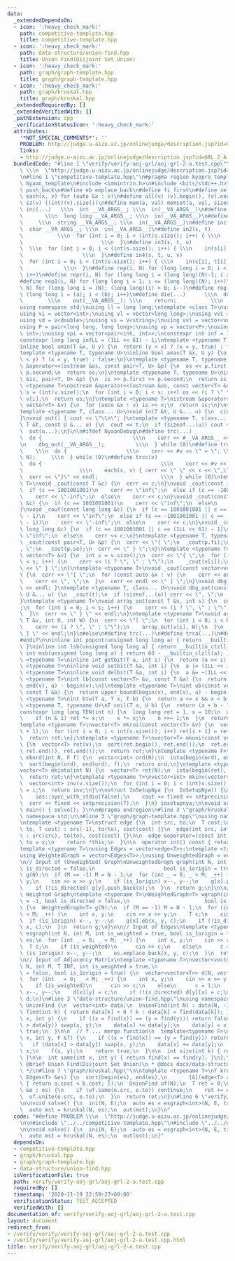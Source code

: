 ```yaml
---
data:
  _extendedDependsOn:
  - icon: ':heavy_check_mark:'
    path: competitive-template.hpp
    title: competitive-template.hpp
  - icon: ':heavy_check_mark:'
    path: data-structure/union-find.hpp
    title: Union Find(Disjoint Set Union)
  - icon: ':heavy_check_mark:'
    path: graph/graph-template.hpp
    title: graph/graph-template.hpp
  - icon: ':heavy_check_mark:'
    path: graph/kruskal.hpp
    title: graph/kruskal.hpp
  _extendedRequiredBy: []
  _extendedVerifiedWith: []
  _pathExtension: cpp
  _verificationStatusIcon: ':heavy_check_mark:'
  attributes:
    '*NOT_SPECIAL_COMMENTS*': ''
    PROBLEM: http://judge.u-aizu.ac.jp/onlinejudge/description.jsp?id=GRL_2_A
    links:
    - http://judge.u-aizu.ac.jp/onlinejudge/description.jsp?id=GRL_2_A
  bundledCode: "#line 1 \"verify/verify-aoj-grl/aoj-grl-2-a.test.cpp\"\n#define PROBLEM\
    \ \\\n  \"http://judge.u-aizu.ac.jp/onlinejudge/description.jsp?id=GRL_2_A\"\n\
    \n#line 1 \"competitive-template.hpp\"\n#pragma region kyopro_template\n#define\
    \ Nyaan_template\n#include <immintrin.h>\n#include <bits/stdc++.h>\n#define pb\
    \ push_back\n#define eb emplace_back\n#define fi first\n#define se second\n#define\
    \ each(x, v) for (auto &x : v)\n#define all(v) (v).begin(), (v).end()\n#define\
    \ sz(v) ((int)(v).size())\n#define mem(a, val) memset(a, val, sizeof(a))\n#define\
    \ ini(...)   \\\n  int __VA_ARGS__; \\\n  in(__VA_ARGS__)\n#define inl(...)  \
    \       \\\n  long long __VA_ARGS__; \\\n  in(__VA_ARGS__)\n#define ins(...) \
    \     \\\n  string __VA_ARGS__; \\\n  in(__VA_ARGS__)\n#define inc(...)    \\\n\
    \  char __VA_ARGS__; \\\n  in(__VA_ARGS__)\n#define in2(s, t)                \
    \           \\\n  for (int i = 0; i < (int)s.size(); i++) { \\\n    in(s[i], t[i]);\
    \                         \\\n  }\n#define in3(s, t, u)                      \
    \  \\\n  for (int i = 0; i < (int)s.size(); i++) { \\\n    in(s[i], t[i], u[i]);\
    \                   \\\n  }\n#define in4(s, t, u, v)                     \\\n\
    \  for (int i = 0; i < (int)s.size(); i++) { \\\n    in(s[i], t[i], u[i], v[i]);\
    \             \\\n  }\n#define rep(i, N) for (long long i = 0; i < (long long)(N);\
    \ i++)\n#define repr(i, N) for (long long i = (long long)(N)-1; i >= 0; i--)\n\
    #define rep1(i, N) for (long long i = 1; i <= (long long)(N); i++)\n#define repr1(i,\
    \ N) for (long long i = (N); (long long)(i) > 0; i--)\n#define reg(i, a, b) for\
    \ (long long i = (a); i < (b); i++)\n#define die(...)      \\\n  do {        \
    \        \\\n    out(__VA_ARGS__); \\\n    return;           \\\n  } while (0)\n\
    using namespace std;\nusing ll = long long;\ntemplate <class T>\nusing V = vector<T>;\n\
    using vi = vector<int>;\nusing vl = vector<long long>;\nusing vvi = vector<vector<int>>;\n\
    using vd = V<double>;\nusing vs = V<string>;\nusing vvl = vector<vector<long long>>;\n\
    using P = pair<long long, long long>;\nusing vp = vector<P>;\nusing pii = pair<int,\
    \ int>;\nusing vpi = vector<pair<int, int>>;\nconstexpr int inf = 1001001001;\n\
    constexpr long long infLL = (1LL << 61) - 1;\ntemplate <typename T, typename U>\n\
    inline bool amin(T &x, U y) {\n  return (y < x) ? (x = y, true) : false;\n}\n\
    template <typename T, typename U>\ninline bool amax(T &x, U y) {\n  return (x\
    \ < y) ? (x = y, true) : false;\n}\ntemplate <typename T, typename U>\nostream\
    \ &operator<<(ostream &os, const pair<T, U> &p) {\n  os << p.first << \" \" <<\
    \ p.second;\n  return os;\n}\ntemplate <typename T, typename U>\nistream &operator>>(istream\
    \ &is, pair<T, U> &p) {\n  is >> p.first >> p.second;\n  return is;\n}\ntemplate\
    \ <typename T>\nostream &operator<<(ostream &os, const vector<T> &v) {\n  int\
    \ s = (int)v.size();\n  for (int i = 0; i < s; i++) os << (i ? \" \" : \"\") <<\
    \ v[i];\n  return os;\n}\ntemplate <typename T>\nistream &operator>>(istream &is,\
    \ vector<T> &v) {\n  for (auto &x : v) is >> x;\n  return is;\n}\nvoid in() {}\n\
    template <typename T, class... U>\nvoid in(T &t, U &... u) {\n  cin >> t;\n  in(u...);\n\
    }\nvoid out() { cout << \"\\n\"; }\ntemplate <typename T, class... U>\nvoid out(const\
    \ T &t, const U &... u) {\n  cout << t;\n  if (sizeof...(u)) cout << \" \";\n\
    \  out(u...);\n}\n\n#ifdef NyaanDebug\n#define trc(...)                   \\\n\
    \  do {                             \\\n    cerr << #__VA_ARGS__ << \" = \"; \\\
    \n    dbg_out(__VA_ARGS__);          \\\n  } while (0)\n#define trca(v, N)   \
    \    \\\n  do {                   \\\n    cerr << #v << \" = \"; \\\n    array_out(v,\
    \ N);     \\\n  } while (0)\n#define trcc(v)                             \\\n\
    \  do {                                      \\\n    cerr << #v << \" = {\"; \
    \                  \\\n    each(x, v) { cerr << \" \" << x << \",\"; } \\\n  \
    \  cerr << \"}\" << endl;                    \\\n  } while (0)\ntemplate <typename\
    \ T>\nvoid _cout(const T &c) {\n  cerr << c;\n}\nvoid _cout(const int &c) {\n\
    \  if (c == 1001001001)\n    cerr << \"inf\";\n  else if (c == -1001001001)\n\
    \    cerr << \"-inf\";\n  else\n    cerr << c;\n}\nvoid _cout(const unsigned int\
    \ &c) {\n  if (c == 1001001001)\n    cerr << \"inf\";\n  else\n    cerr << c;\n\
    }\nvoid _cout(const long long &c) {\n  if (c == 1001001001 || c == (1LL << 61)\
    \ - 1)\n    cerr << \"inf\";\n  else if (c == -1001001001 || c == -((1LL << 61)\
    \ - 1))\n    cerr << \"-inf\";\n  else\n    cerr << c;\n}\nvoid _cout(const unsigned\
    \ long long &c) {\n  if (c == 1001001001 || c == (1LL << 61) - 1)\n    cerr <<\
    \ \"inf\";\n  else\n    cerr << c;\n}\ntemplate <typename T, typename U>\nvoid\
    \ _cout(const pair<T, U> &p) {\n  cerr << \"{ \";\n  _cout(p.fi);\n  cerr << \"\
    , \";\n  _cout(p.se);\n  cerr << \" } \";\n}\ntemplate <typename T>\nvoid _cout(const\
    \ vector<T> &v) {\n  int s = v.size();\n  cerr << \"{ \";\n  for (int i = 0; i\
    \ < s; i++) {\n    cerr << (i ? \", \" : \"\");\n    _cout(v[i]);\n  }\n  cerr\
    \ << \" } \";\n}\ntemplate <typename T>\nvoid _cout(const vector<vector<T>> &v)\
    \ {\n  cerr << \"[ \";\n  for (const auto &x : v) {\n    cerr << endl;\n    _cout(x);\n\
    \    cerr << \", \";\n  }\n  cerr << endl << \" ] \";\n}\nvoid dbg_out() { cerr\
    \ << endl; }\ntemplate <typename T, class... U>\nvoid dbg_out(const T &t, const\
    \ U &... u) {\n  _cout(t);\n  if (sizeof...(u)) cerr << \", \";\n  dbg_out(u...);\n\
    }\ntemplate <typename T>\nvoid array_out(const T &v, int s) {\n  cerr << \"{ \"\
    ;\n  for (int i = 0; i < s; i++) {\n    cerr << (i ? \", \" : \"\");\n    _cout(v[i]);\n\
    \  }\n  cerr << \" } \" << endl;\n}\ntemplate <typename T>\nvoid array_out(const\
    \ T &v, int H, int W) {\n  cerr << \"[ \";\n  for (int i = 0; i < H; i++) {\n\
    \    cerr << (i ? \", \" : \"\");\n    array_out(v[i], W);\n  }\n  cerr << \"\
    \ ] \" << endl;\n}\n#else\n#define trc(...)\n#define trca(...)\n#define trcc(...)\n\
    #endif\n\ninline int popcnt(unsigned long long a) { return __builtin_popcountll(a);\
    \ }\ninline int lsb(unsigned long long a) { return __builtin_ctzll(a); }\ninline\
    \ int msb(unsigned long long a) { return 63 - __builtin_clzll(a); }\ntemplate\
    \ <typename T>\ninline int getbit(T a, int i) {\n  return (a >> i) & 1;\n}\ntemplate\
    \ <typename T>\ninline void setbit(T &a, int i) {\n  a |= (1LL << i);\n}\ntemplate\
    \ <typename T>\ninline void delbit(T &a, int i) {\n  a &= ~(1LL << i);\n}\ntemplate\
    \ <typename T>\nint lb(const vector<T> &v, const T &a) {\n  return lower_bound(begin(v),\
    \ end(v), a) - begin(v);\n}\ntemplate <typename T>\nint ub(const vector<T> &v,\
    \ const T &a) {\n  return upper_bound(begin(v), end(v), a) - begin(v);\n}\ntemplate\
    \ <typename T>\nint btw(T a, T x, T b) {\n  return a <= x && x < b;\n}\ntemplate\
    \ <typename T, typename U>\nT ceil(T a, U b) {\n  return (a + b - 1) / b;\n}\n\
    constexpr long long TEN(int n) {\n  long long ret = 1, x = 10;\n  while (n) {\n\
    \    if (n & 1) ret *= x;\n    x *= x;\n    n >>= 1;\n  }\n  return ret;\n}\n\
    template <typename T>\nvector<T> mkrui(const vector<T> &v) {\n  vector<T> ret(v.size()\
    \ + 1);\n  for (int i = 0; i < int(v.size()); i++) ret[i + 1] = ret[i] + v[i];\n\
    \  return ret;\n};\ntemplate <typename T>\nvector<T> mkuni(const vector<T> &v)\
    \ {\n  vector<T> ret(v);\n  sort(ret.begin(), ret.end());\n  ret.erase(unique(ret.begin(),\
    \ ret.end()), ret.end());\n  return ret;\n}\ntemplate <typename F>\nvector<int>\
    \ mkord(int N, F f) {\n  vector<int> ord(N);\n  iota(begin(ord), end(ord), 0);\n\
    \  sort(begin(ord), end(ord), f);\n  return ord;\n}\ntemplate <typename T = int>\n\
    vector<T> mkiota(int N) {\n  vector<T> ret(N);\n  iota(begin(ret), end(ret), 0);\n\
    \  return ret;\n}\ntemplate <typename T>\nvector<int> mkinv(vector<T> &v) {\n\
    \  vector<int> inv(v.size());\n  for (int i = 0; i < (int)v.size(); i++) inv[v[i]]\
    \ = i;\n  return inv;\n}\n\nstruct IoSetupNya {\n  IoSetupNya() {\n    cin.tie(nullptr);\n\
    \    ios::sync_with_stdio(false);\n    cout << fixed << setprecision(15);\n  \
    \  cerr << fixed << setprecision(7);\n  }\n} iosetupnya;\n\nvoid solve();\nint\
    \ main() { solve(); }\n\n#pragma endregion\n#line 3 \"graph/kruskal.hpp\"\nusing\
    \ namespace std;\n\n#line 3 \"graph/graph-template.hpp\"\nusing namespace std;\n\
    \ntemplate <typename T>\nstruct edge {\n  int src, to;\n  T cost;\n\n  edge(int\
    \ to, T cost) : src(-1), to(to), cost(cost) {}\n  edge(int src, int to, T cost)\
    \ : src(src), to(to), cost(cost) {}\n\n  edge &operator=(const int &x) {\n   \
    \ to = x;\n    return *this;\n  }\n\n  operator int() const { return to; }\n};\n\
    template <typename T>\nusing Edges = vector<edge<T>>;\ntemplate <typename T>\n\
    using WeightedGraph = vector<Edges<T>>;\nusing UnweightedGraph = vector<vector<int>>;\n\
    \n// Input of (Unweighted) Graph\nUnweightedGraph graph(int N, int M = -1, bool\
    \ is_directed = false,\n                      bool is_1origin = true) {\n  UnweightedGraph\
    \ g(N);\n  if (M == -1) M = N - 1;\n  for (int _ = 0; _ < M; _++) {\n    int x,\
    \ y;\n    cin >> x >> y;\n    if (is_1origin) x--, y--;\n    g[x].push_back(y);\n\
    \    if (!is_directed) g[y].push_back(x);\n  }\n  return g;\n}\n\n// Input of\
    \ Weighted Graph\ntemplate <typename T>\nWeightedGraph<T> wgraph(int N, int M\
    \ = -1, bool is_directed = false,\n                        bool is_1origin = true)\
    \ {\n  WeightedGraph<T> g(N);\n  if (M == -1) M = N - 1;\n  for (int _ = 0; _\
    \ < M; _++) {\n    int x, y;\n    cin >> x >> y;\n    T c;\n    cin >> c;\n  \
    \  if (is_1origin) x--, y--;\n    g[x].eb(x, y, c);\n    if (!is_directed) g[y].eb(y,\
    \ x, c);\n  }\n  return g;\n}\n\n// Input of Edges\ntemplate <typename T>\nEdges<T>\
    \ esgraph(int N, int M, int is_weighted = true, bool is_1origin = true) {\n  Edges<T>\
    \ es;\n  for (int _ = 0; _ < M; _++) {\n    int x, y;\n    cin >> x >> y;\n  \
    \  T c;\n    if (is_weighted)\n      cin >> c;\n    else\n      c = 1;\n    if\
    \ (is_1origin) x--, y--;\n    es.emplace_back(x, y, c);\n  }\n  return es;\n}\n\
    \n// Input of Adjacency Matrix\ntemplate <typename T>\nvector<vector<T>> adjgraph(int\
    \ N, int M, T INF, int is_weighted = true,\n                           bool is_directed\
    \ = false, bool is_1origin = true) {\n  vector<vector<T>> d(N, vector<T>(N, INF));\n\
    \  for (int _ = 0; _ < M; _++) {\n    int x, y;\n    cin >> x >> y;\n    T c;\n\
    \    if (is_weighted)\n      cin >> c;\n    else\n      c = 1;\n    if (is_1origin)\
    \ x--, y--;\n    d[x][y] = c;\n    if (!is_directed) d[y][x] = c;\n  }\n  return\
    \ d;\n}\n#line 3 \"data-structure/union-find.hpp\"\nusing namespace std;\n\nstruct\
    \ UnionFind {\n  vector<int> data;\n  UnionFind(int N) : data(N, -1) {}\n\n  int\
    \ find(int k) { return data[k] < 0 ? k : data[k] = find(data[k]); }\n\n  int unite(int\
    \ x, int y) {\n    if ((x = find(x)) == (y = find(y))) return false;\n    if (data[x]\
    \ > data[y]) swap(x, y);\n    data[x] += data[y];\n    data[y] = x;\n    return\
    \ true;\n  }\n\n  // f ... merge function\n  template<typename F>\n  int unite(int\
    \ x, int y, F &f) {\n    if ((x = find(x)) == (y = find(y))) return false;\n \
    \   if (data[x] > data[y]) swap(x, y);\n    data[x] += data[y];\n    data[y] =\
    \ x;\n    f(x, y);\n    return true;\n  }\n\n  int size(int k) { return -data[find(k)];\
    \ }\n\n  int same(int x, int y) { return find(x) == find(y); }\n};\n\n/**\n *\
    \ @brief Union Find(Disjoint Set Union)\n * @docs docs/data-structure/union-find.md\n\
    \ */\n#line 7 \"graph/kruskal.hpp\"\n\ntemplate <typename T>\nT kruskal(int N,\
    \ Edges<T> &es) {\n  sort(begin(es), end(es),\n       [&](edge<T> a, edge<T> b)\
    \ { return a.cost < b.cost; });\n  UnionFind uf(N);\n  T ret = 0;\n  for (edge<T>\
    \ &e : es) {\n    if (uf.same(e.src, e.to)) continue;\n    ret += e.cost;\n  \
    \  uf.unite(e.src, e.to);\n  }\n  return ret;\n}\n#line 6 \"verify/verify-aoj-grl/aoj-grl-2-a.test.cpp\"\
    \n\nvoid solve() {\n  ini(N, E);\n  auto es = esgraph<int>(N, E, true, false);\n\
    \  auto mst = kruskal(N, es);\n  out(mst);\n}\n"
  code: "#define PROBLEM \\\n  \"http://judge.u-aizu.ac.jp/onlinejudge/description.jsp?id=GRL_2_A\"\
    \n\n#include \"../../competitive-template.hpp\"\n#include \"../../graph/kruskal.hpp\"\
    \n\nvoid solve() {\n  ini(N, E);\n  auto es = esgraph<int>(N, E, true, false);\n\
    \  auto mst = kruskal(N, es);\n  out(mst);\n}"
  dependsOn:
  - competitive-template.hpp
  - graph/kruskal.hpp
  - graph/graph-template.hpp
  - data-structure/union-find.hpp
  isVerificationFile: true
  path: verify/verify-aoj-grl/aoj-grl-2-a.test.cpp
  requiredBy: []
  timestamp: '2020-11-19 22:59:27+09:00'
  verificationStatus: TEST_ACCEPTED
  verifiedWith: []
documentation_of: verify/verify-aoj-grl/aoj-grl-2-a.test.cpp
layout: document
redirect_from:
- /verify/verify/verify-aoj-grl/aoj-grl-2-a.test.cpp
- /verify/verify/verify-aoj-grl/aoj-grl-2-a.test.cpp.html
title: verify/verify-aoj-grl/aoj-grl-2-a.test.cpp
---
```

